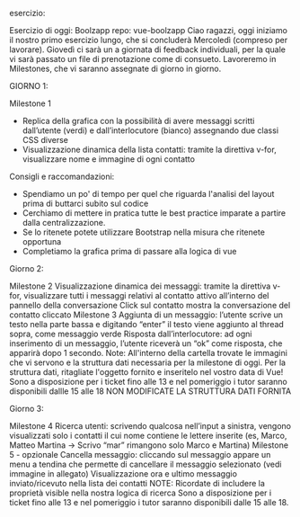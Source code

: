 esercizio:

Esercizio di oggi: Boolzapp
repo: vue-boolzapp
Ciao ragazzi, oggi iniziamo il nostro primo esercizio lungo, che si concluderà Mercoledì (compreso per lavorare). Giovedì ci sarà un a giornata di feedback individuali, per la quale vi sarà passato un file di prenotazione come di consueto.
Lavoreremo in Milestones, che vi saranno assegnate di giorno in giorno.


GIORNO 1:

Milestone 1
- Replica della grafica con la possibilità di avere messaggi scritti dall’utente (verdi) e dall’interlocutore (bianco) assegnando due classi CSS diverse
- Visualizzazione dinamica della lista contatti: tramite la direttiva v-for, visualizzare nome e immagine di ogni contatto

Consigli e raccomandazioni:
- Spendiamo un po' di tempo per quel che riguarda l'analisi del layout prima di buttarci subito sul codice
- Cerchiamo di mettere in pratica tutte le best practice imparate a partire dalla centralizzazione.
- Se lo ritenete potete utilizzare Bootstrap nella misura che ritenete opportuna
- Completiamo la grafica prima di passare alla logica di vue

Giorno 2:

Milestone 2
Visualizzazione dinamica dei messaggi: tramite la direttiva v-for, visualizzare tutti i messaggi relativi al contatto attivo all’interno del pannello della conversazione
Click sul contatto mostra la conversazione del contatto cliccato
Milestone 3
Aggiunta di un messaggio: l’utente scrive un testo nella parte bassa e digitando “enter” il testo viene aggiunto al thread sopra, come messaggio verde
Risposta dall’interlocutore: ad ogni inserimento di un messaggio, l’utente riceverà un “ok” come risposta, che apparirà dopo 1 secondo.
Note:
All'interno della cartella trovate le immagini che vi servono e la struttura dati necessaria per la milestone di oggi. Per la struttura dati, ritagliate l'oggetto fornito e inseritelo nel vostro data di Vue!
Sono a disposizione per i ticket fino alle 13 e nel pomeriggio i tutor saranno disponibili dallle 15 alle 18
NON MODIFICATE LA STRUTTURA DATI FORNITA

Giorno 3:

Milestone 4
Ricerca utenti: scrivendo qualcosa nell’input a sinistra, vengono visualizzati solo i contatti il cui nome contiene le lettere inserite (es, Marco, Matteo Martina -> Scrivo “mar” rimangono solo Marco e Martina)
Milestone 5 - opzionale
Cancella messaggio: cliccando sul messaggio appare un menu a tendina che permette di cancellare il messaggio selezionato (vedi immagine in allegato)
Visualizzazione ora e ultimo messaggio inviato/ricevuto nella lista dei contatti 
NOTE:
Ricordate di includere la proprietà visible nella nostra logica di ricerca
Sono a disposizione per i ticket fino alle 13 e nel pomeriggio i tutor saranno disponibili dalle 15 alle 18.